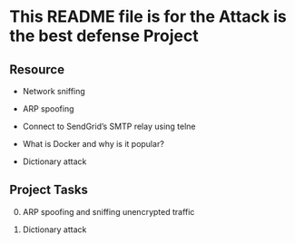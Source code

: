 # This README file is for the Attack is the best defense Project

## Resource

* Network sniffing

* ARP spoofing

* Connect to SendGrid’s SMTP relay using telne

* What is Docker and why is it popular?

* Dictionary attack

## Project Tasks

0. ARP spoofing and sniffing unencrypted traffic

1. Dictionary attack
